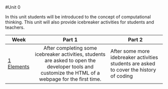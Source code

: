 #Unit 0

In this unit students will be introduced to the concept of computational thinking. This unit will also provide icebreaker activities for students and teachers.

| Week | Part 1 | Part 2 | 
|-------|:-------:|------|
| [1 Elements](lessons/day1)| After completing some icebreaker activities, students are asked to open the developer tools and customize the HTML of a webpage for the first time.| After some more idebreaker activities students are asked to cover the history of coding|